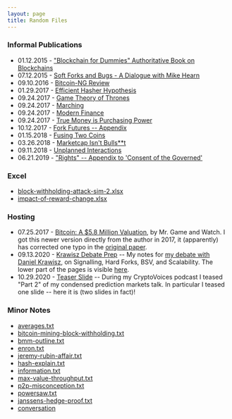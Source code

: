 ```yaml
---
layout: page
title: Random Files
---
```



### Informal Publications

* 01.12.2015 - ["Blockchain for Dummies" Authoritative Book on Blockchains](http://www.truthcoin.info/images/blockchainz.pdf)
* 07.12.2015 - [Soft Forks and Bugs - A Dialogue with Mike Hearn](http://www.truthcoin.info/images/bugs-soft-forks/)
* 09.10.2016 - [Bitcoin-NG Review](http://www.truthcoin.info/images/bitcoin-ng.txt)
* 01.29.2017 - [Efficient Hasher Hypothesis](http://www.truthcoin.info/images/efficient-hasher-hypothesis/)
* 09.24.2017 - [Game Theory of Thrones](http://www.truthcoin.info/images/game-theory-of-thrones/)
* 09.24.2017 - [Marching](/images/marching/)
* 09.24.2017 - [Modern Finance](/images/modern-finance.txt)
* 09.24.2017 - [True Money is Purchasing Power](/images/true-money/)
* 10.12.2017 - [Fork Futures -- Appendix](/images/fork-futures-trading-appendix/)
* 01.15.2018 - [Fusing Two Coins](/files/blockchain-fusion-via-utxos/)
* 03.26.2018 - [Marketcap Isn't Bulls\*\*t](/files/on-marketcap/)
* 09.11.2018 - [Unplanned Interactions](/files/unplanned-interactions/)
* 06.21.2019 - ["Rights" -- Appendix to 'Consent of the Governed'](/files/cotg-appendix/)



<!--  
Month-Day-Year
-->


### Excel

* [block-withholding-attack-sim-2.xlsx](http://www.truthcoin.info/images/block-withholding-attack-sim-2.xlsx)
* [impact-of-reward-change.xlsx](http://www.truthcoin.info/images/impact-of-reward-change.xlsx)


### Hosting

* 07.25.2017 - [Bitcoin: A $5.8 Million Valuation](/files/bitcoin-mgaw.pdf), by Mr. Game and Watch. I got this newer version directly from the author in 2017, it (apparently) has corrected one typo in the [original paper](https://www.scribd.com/document/354688866/Bitcoin-A-5-8-Million-Valuation-Crypto-Currency-and-A-New-Era-of-Human-Cooperation).
* 09.13.2020 - [Krawisz Debate Prep](/files/2020-09-13-krawisz-debate-prep.pdf) -- My notes for [my debate with Daniel Krawisz](https://open.spotify.com/episode/6vwQr64OoMSOJWz8XG7HSr), on Signalling, Hard Forks, BSV, and Scalability. The lower part of the pages is visible [here](/files/krawisz-debate-prep-lowercutoff.pdf).
* 10.29.2020 - [Teaser Slide](/files/part2-slide-teaser.png) -- During my CryptoVoices podcast I teased "Part 2" of my condensed prediction markets talk. In particular I teased one slide -- here it is (two slides in fact)!


### Minor Notes

* [averages.txt](/images/averages.txt)
* [bitcoin-mining-block-withholding.txt](/images/bitcoin-mining-block-withholding.txt)
* [bmm-outline.txt](/images/bmm-outline.txt)
* [enron.txt](/images/enron.txt)
* [jeremy-rubin-affair.txt](/images/jeremy-rubin-affair.txt)
* [hash-explain.txt](/images/hash-explain.txt)
* [information.txt](/images/information.txt)
* [max-value-throughput.txt](/images/max-value-throughput.txt)
* [p2p-misconception.txt](/images/p2p-misconception.txt)
* [powersaw.txt](/images/powersaw.txt)
* [janssens-hedge-proof.txt](/images/janssens-hedge-proof.txt)
* [conversation](/files/conversation/)
